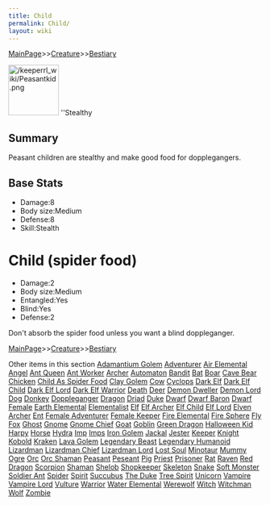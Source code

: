 ```yaml
---
title: Child
permalink: Child/
layout: wiki
---
```


[MainPage](/keeperrl_wiki/ "wikilink")>>[Creature](/keeperrl_wiki/Creature_Guide "wikilink")>>[Bestiary](/keeperrl_wiki/Bestiary "wikilink")

<img src="/keeperrl_wiki/Peasantkid.png" title="fig:/keeperrl_wiki/Peasantkid.png" alt="/keeperrl_wiki/Peasantkid.png" width="100" />
''Stealthy

Summary
-------

Peasant children are stealthy and make good food for dopplegangers.

Base Stats
----------

-   Damage:8
-   Body size:Medium
-   Defense:8
-   Skill:Stealth

Child (spider food)
===================

-   Damage:2
-   Body size:Medium
-   Entangled:Yes
-   Blind:Yes
-   Defense:2

Don't absorb the spider food unless you want a blind doppleganger.

[MainPage](/keeperrl_wiki/ "wikilink")>>[Creature](/keeperrl_wiki/Creature_Guide "wikilink")>>[Bestiary](/keeperrl_wiki/Bestiary "wikilink")

Other items in this section
    [Adamantium Golem](/keeperrl_wiki/Adamantium_Golem "wikilink")
    [Adventurer](/keeperrl_wiki/Adventurer "wikilink")
    [Air Elemental](/keeperrl_wiki/Air_Elemental "wikilink")
    [Angel](/keeperrl_wiki/Angel "wikilink")
    [Ant Queen](/keeperrl_wiki/Ant_Queen "wikilink")
    [Ant Worker](/keeperrl_wiki/Ant_Worker "wikilink")
    [Archer](/keeperrl_wiki/Archer "wikilink")
    [Automaton](/keeperrl_wiki/Automaton "wikilink")
    [Bandit](/keeperrl_wiki/Bandit "wikilink")
    [Bat](/keeperrl_wiki/Bat "wikilink")
    [Boar](/keeperrl_wiki/Boar "wikilink")
    [Cave Bear](/keeperrl_wiki/Cave_Bear "wikilink")
    [Chicken](/keeperrl_wiki/Chicken "wikilink")
    [Child As Spider Food](/keeperrl_wiki/Child_As_Spider_Food "wikilink")
    [Clay Golem](/keeperrl_wiki/Clay_Golem "wikilink")
    [Cow](/keeperrl_wiki/Cow "wikilink")
    [Cyclops](/keeperrl_wiki/Cyclops "wikilink")
    [Dark Elf](/keeperrl_wiki/Dark_Elf "wikilink")
    [Dark Elf Child](/keeperrl_wiki/Dark_Elf_Child "wikilink")
    [Dark Elf Lord](/keeperrl_wiki/Dark_Elf_Lord "wikilink")
    [Dark Elf Warrior](/keeperrl_wiki/Dark_Elf_Warrior "wikilink")
    [Death](/keeperrl_wiki/Death "wikilink")
    [Deer](/keeperrl_wiki/Deer "wikilink")
    [Demon Dweller](/keeperrl_wiki/Demon_Dweller "wikilink")
    [Demon Lord](/keeperrl_wiki/Demon_Lord "wikilink")
    [Dog](/keeperrl_wiki/Dog "wikilink")
    [Donkey](/keeperrl_wiki/Donkey "wikilink")
    [Doppleganger](/keeperrl_wiki/Doppleganger "wikilink")
    [Dragon](/keeperrl_wiki/Dragon "wikilink")
    [Driad](/keeperrl_wiki/Driad "wikilink")
    [Duke](/keeperrl_wiki/Duke "wikilink")
    [Dwarf](/keeperrl_wiki/Dwarf "wikilink")
    [Dwarf Baron](/keeperrl_wiki/Dwarf_Baron "wikilink")
    [Dwarf Female](/keeperrl_wiki/Dwarf_Female "wikilink")
    [Earth Elemental](/keeperrl_wiki/Earth_Elemental "wikilink")
    [Elementalist](/keeperrl_wiki/Elementalist "wikilink")
    [Elf](/keeperrl_wiki/Elf "wikilink")
    [Elf Archer](/keeperrl_wiki/Elf_Archer "wikilink")
    [Elf Child](/keeperrl_wiki/Elf_Child "wikilink")
    [Elf Lord](/keeperrl_wiki/Elf_Lord "wikilink")
    [Elven Archer](/keeperrl_wiki/Elven_Archer "wikilink")
    [Ent](/keeperrl_wiki/Ent "wikilink")
    [Female Adventurer](/keeperrl_wiki/Female_Adventurer "wikilink")
    [Female Keeper](/keeperrl_wiki/Female_Keeper "wikilink")
    [Fire Elemental](/keeperrl_wiki/Fire_Elemental "wikilink")
    [Fire Sphere](/keeperrl_wiki/Fire_Sphere "wikilink")
    [Fly](/keeperrl_wiki/Fly "wikilink")
    [Fox](/keeperrl_wiki/Fox "wikilink")
    [Ghost](/keeperrl_wiki/Ghost "wikilink")
    [Gnome](/keeperrl_wiki/Gnome "wikilink")
    [Gnome Chief](/keeperrl_wiki/Gnome_Chief "wikilink")
    [Goat](/keeperrl_wiki/Goat "wikilink")
    [Goblin](/keeperrl_wiki/Goblin "wikilink")
    [Green Dragon](/keeperrl_wiki/Green_Dragon "wikilink")
    [Halloween Kid](/keeperrl_wiki/Halloween_Kid "wikilink")
    [Harpy](/keeperrl_wiki/Harpy "wikilink")
    [Horse](/keeperrl_wiki/Horse "wikilink")
    [Hydra](/keeperrl_wiki/Hydra "wikilink")
    [Imp](/keeperrl_wiki/Imp "wikilink")
    [Imps](/keeperrl_wiki/Imps "wikilink")
    [Iron Golem](/keeperrl_wiki/Iron_Golem "wikilink")
    [Jackal](/keeperrl_wiki/Jackal "wikilink")
    [Jester](/keeperrl_wiki/Jester "wikilink")
    [Keeper](/keeperrl_wiki/Keeper "wikilink")
    [Knight](/keeperrl_wiki/Knight "wikilink")
    [Kobold](/keeperrl_wiki/Kobold "wikilink")
    [Kraken](/keeperrl_wiki/Kraken "wikilink")
    [Lava Golem](/keeperrl_wiki/Lava_Golem "wikilink")
    [Legendary Beast](/keeperrl_wiki/Legendary_Beast "wikilink")
    [Legendary Humanoid](/keeperrl_wiki/Legendary_Humanoid "wikilink")
    [Lizardman](/keeperrl_wiki/Lizardman "wikilink")
    [Lizardman Chief](/keeperrl_wiki/Lizardman_Chief "wikilink")
    [Lizardman Lord](/keeperrl_wiki/Lizardman_Lord "wikilink")
    [Lost Soul](/keeperrl_wiki/Lost_Soul "wikilink")
    [Minotaur](/keeperrl_wiki/Minotaur "wikilink")
    [Mummy](/keeperrl_wiki/Mummy "wikilink")
    [Ogre](/keeperrl_wiki/Ogre "wikilink")
    [Orc](/keeperrl_wiki/Orc "wikilink")
    [Orc Shaman](/keeperrl_wiki/Orc_Shaman "wikilink")
    [Peasant](/keeperrl_wiki/Peasant "wikilink")
    [Peseant](/keeperrl_wiki/Peseant "wikilink")
    [Pig](/keeperrl_wiki/Pig "wikilink")
    [Priest](/keeperrl_wiki/Priest "wikilink")
    [Prisoner](/keeperrl_wiki/Prisoner "wikilink")
    [Rat](/keeperrl_wiki/Rat "wikilink")
    [Raven](/keeperrl_wiki/Raven "wikilink")
    [Red Dragon](/keeperrl_wiki/Red_Dragon "wikilink")
    [Scorpion](/keeperrl_wiki/Scorpion "wikilink")
    [Shaman](/keeperrl_wiki/Shaman "wikilink")
    [Shelob](/keeperrl_wiki/Shelob "wikilink")
    [Shopkeeper](/keeperrl_wiki/Shopkeeper "wikilink")
    [Skeleton](/keeperrl_wiki/Skeleton "wikilink")
    [Snake](/keeperrl_wiki/Snake "wikilink")
    [Soft Monster](/keeperrl_wiki/Soft_Monster "wikilink")
    [Soldier Ant](/keeperrl_wiki/Soldier_Ant "wikilink")
    [Spider](/keeperrl_wiki/Spider "wikilink")
    [Spirit](/keeperrl_wiki/Spirit "wikilink")
    [Succubus](/keeperrl_wiki/Succubus "wikilink")
    [The Duke](/keeperrl_wiki/The_Duke "wikilink")
    [Tree Spirit](/keeperrl_wiki/Tree_Spirit "wikilink")
    [Unicorn](/keeperrl_wiki/Unicorn "wikilink")
    [Vampire](/keeperrl_wiki/Vampire "wikilink")
    [Vampire Lord](/keeperrl_wiki/Vampire_Lord "wikilink")
    [Vulture](/keeperrl_wiki/Vulture "wikilink")
    [Warrior](/keeperrl_wiki/Warrior "wikilink")
    [Water Elemental](/keeperrl_wiki/Water_Elemental "wikilink")
    [Werewolf](/keeperrl_wiki/Werewolf "wikilink")
    [Witch](/keeperrl_wiki/Witch "wikilink")
    [Witchman](/keeperrl_wiki/Witchman "wikilink")
    [Wolf](/keeperrl_wiki/Wolf "wikilink")
    [Zombie](/keeperrl_wiki/Zombie "wikilink")
